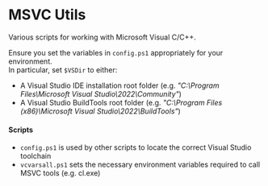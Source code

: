# MSVC Utils
Various scripts for working with Microsoft Visual C/C++.

Ensure you set the variables in `config.ps1` appropriately for your environment.\
In particular, set `$VSDir` to either:
- A Visual Studio IDE installation root folder (e.g. *"C:\Program Files\Microsoft Visual Studio\2022\Community"*)
- A Visual Studio BuildTools root folder (e.g. *"C:\Program Files (x86)\Microsoft Visual Studio\2022\BuildTools"*)

#### Scripts
- `config.ps1` is used by other scripts to locate the correct Visual Studio toolchain
- `vcvarsall.ps1` sets the necessary environment variables required to call MSVC tools (e.g. cl.exe)
